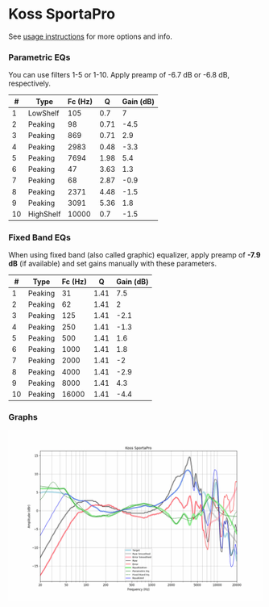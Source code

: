 # Koss SportaPro
See [usage instructions](https://github.com/jaakkopasanen/AutoEq#usage) for more options and info.

### Parametric EQs
You can use filters 1-5 or 1-10. Apply preamp of -6.7 dB or -6.8 dB, respectively.

|   # | Type      |   Fc (Hz) |    Q |   Gain (dB) |
|-----|-----------|-----------|------|-------------|
|   1 | LowShelf  |       105 | 0.7  |         7   |
|   2 | Peaking   |        98 | 0.71 |        -4.5 |
|   3 | Peaking   |       869 | 0.71 |         2.9 |
|   4 | Peaking   |      2983 | 0.48 |        -3.3 |
|   5 | Peaking   |      7694 | 1.98 |         5.4 |
|   6 | Peaking   |        47 | 3.63 |         1.3 |
|   7 | Peaking   |        68 | 2.87 |        -0.9 |
|   8 | Peaking   |      2371 | 4.48 |        -1.5 |
|   9 | Peaking   |      3091 | 5.36 |         1.8 |
|  10 | HighShelf |     10000 | 0.7  |        -1.5 |

### Fixed Band EQs
When using fixed band (also called graphic) equalizer, apply preamp of **-7.9 dB** (if available) and set gains manually with these parameters.

|   # | Type    |   Fc (Hz) |    Q |   Gain (dB) |
|-----|---------|-----------|------|-------------|
|   1 | Peaking |        31 | 1.41 |         7.5 |
|   2 | Peaking |        62 | 1.41 |         2   |
|   3 | Peaking |       125 | 1.41 |        -2.1 |
|   4 | Peaking |       250 | 1.41 |        -1.3 |
|   5 | Peaking |       500 | 1.41 |         1.6 |
|   6 | Peaking |      1000 | 1.41 |         1.8 |
|   7 | Peaking |      2000 | 1.41 |        -2   |
|   8 | Peaking |      4000 | 1.41 |        -2.9 |
|   9 | Peaking |      8000 | 1.41 |         4.3 |
|  10 | Peaking |     16000 | 1.41 |        -4.4 |

### Graphs
![](./Koss%20SportaPro.png)
